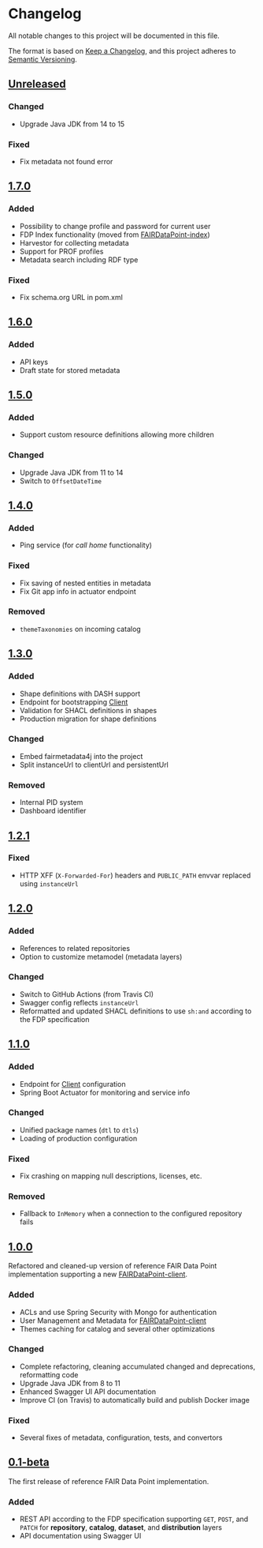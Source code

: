 # Changelog

All notable changes to this project will be documented in this file.

The format is based on [Keep a Changelog](https://keepachangelog.com/en/1.0.0/),
and this project adheres to [Semantic Versioning](https://semver.org/spec/v2.0.0.html).

## [Unreleased]

### Changed

- Upgrade Java JDK from 14 to 15

### Fixed

- Fix metadata not found error

## [1.7.0]

### Added

- Possibility to change profile and password for current user
- FDP Index functionality (moved from [FAIRDataPoint-index](https://github.com/FAIRDataTeam/FAIRDataPoint-index))
- Harvestor for collecting metadata
- Support for PROF profiles
- Metadata search including RDF type

### Fixed

- Fix schema.org URL in pom.xml

## [1.6.0]

### Added

- API keys
- Draft state for stored metadata

## [1.5.0]

### Added

- Support custom resource definitions allowing more children

### Changed

- Upgrade Java JDK from 11 to 14
- Switch to `OffsetDateTime`

## [1.4.0]

### Added

- Ping service (for *call home* functionality)

### Fixed

- Fix saving of nested entities in metadata
- Fix Git app info in actuator endpoint

### Removed

- `themeTaxonomies` on incoming catalog

## [1.3.0]

### Added

- Shape definitions with DASH support
- Endpoint for bootstrapping [Client]
- Validation for SHACL definitions in shapes
- Production migration for shape definitions

### Changed

- Embed fairmetadata4j into the project
- Split instanceUrl to clientUrl and persistentUrl

### Removed

- Internal PID system
- Dashboard identifier

## [1.2.1]

### Fixed

- HTTP XFF (`X-Forwarded-For`) headers and `PUBLIC_PATH` envvar replaced using `instanceUrl`

## [1.2.0]

### Added

- References to related repositories
- Option to customize metamodel (metadata layers)

### Changed

- Switch to GitHub Actions (from Travis CI)
- Swagger config reflects `instanceUrl`
- Reformatted and updated SHACL definitions to use `sh:and` according to the FDP specification

## [1.1.0]

### Added

- Endpoint for [Client] configuration
- Spring Boot Actuator for monitoring and service info

### Changed

- Unified package names (`dtl` to `dtls`)
- Loading of production configuration

### Fixed

- Fix crashing on mapping null descriptions, licenses, etc.

### Removed

- Fallback to `InMemory` when a connection to the configured repository fails

## [1.0.0]

Refactored and cleaned-up version of reference FAIR Data Point implementation supporting a new [FAIRDataPoint-client](https://github.com/FAIRDataTeam/FAIRDataPoint-client).

### Added

- ACLs and use Spring Security with Mongo for authentication
- User Management and Metadata for [FAIRDataPoint-client](https://github.com/FAIRDataTeam/FAIRDataPoint-client)
- Themes caching for catalog and several other optimizations

### Changed

- Complete refactoring, cleaning accumulated changed and deprecations, reformatting code
- Upgrade Java JDK from 8 to 11
- Enhanced Swagger UI API documentation
- Improve CI (on Travis) to automatically build and publish Docker image

### Fixed

- Several fixes of metadata, configuration, tests, and convertors

## [0.1-beta]

The first release of reference FAIR Data Point implementation.

### Added

- REST API according to the FDP specification supporting `GET`, `POST`, and `PATCH` for **repository**, **catalog**, **dataset**, and **distribution** layers
- API documentation using Swagger UI


[Client]: https://github.com/FAIRDataTeam/FAIRDataPoint-client

[Unreleased]: /../../compare/master...develop
[0.1-beta]: /../../tree/0.1-beta
[1.0.0]: /../../tree/v1.0.0
[1.1.0]: /../../tree/v1.1.0
[1.2.0]: /../../tree/v1.2.0
[1.2.1]: /../../tree/v1.2.1
[1.3.0]: /../../tree/v1.3.0
[1.4.0]: /../../tree/v1.4.0
[1.5.0]: /../../tree/v1.5.0
[1.6.0]: /../../tree/v1.6.0
[1.7.0]: /../../tree/v1.7.0
